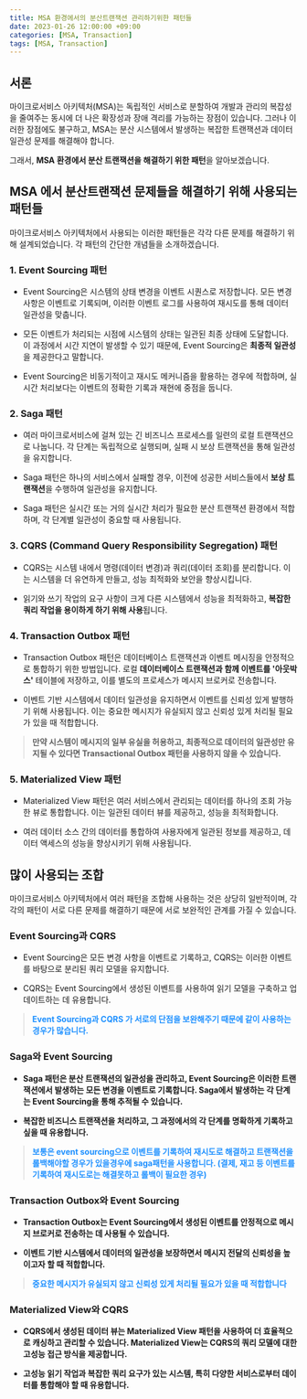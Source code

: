 ```yaml
---
title: MSA 환경에서의 분산트랜잭션 관리하기위한 패턴들
date: 2023-01-26 12:00:00 +09:00
categories: [MSA, Transaction]
tags: [MSA, Transaction]     
---
```


## **서론**

마이크로서비스 아키텍처(MSA)는 독립적인 서비스로 분할하여 개발과 관리의 복잡성을 줄여주는 동시에 더 나은 확장성과 장애 격리를 가능하는 장점이 있습니다.
그러나 이러한 장점에도 불구하고, MSA는 분산 시스템에서 발생하는 복잡한 트랜잭션과 데이터 일관성 문제를 해결해야 합니다.

그래서, **MSA 환경에서 분산 트랜잭션을 해결하기 위한 패턴**을 알아보겠습니다.



## **MSA 에서 분산트랜잭션 문제들을 해결하기 위해 사용되는 패턴들**



마이크로서비스 아키텍처에서 사용되는 이러한 패턴들은 각각 다른 문제를 해결하기 위해 설계되었습니다. 각 패턴의 간단한 개념들을 소개하겠습니다.

### **1. Event Sourcing 패턴**

- Event Sourcing은 시스템의 상태 변경을 이벤트 시퀀스로 저장합니다. 모든 변경 사항은 이벤트로 기록되며, 이러한 이벤트 로그를 사용하여 재시도를 통해 데이터 일관성을 맞춥니다.


- 모든 이벤트가 처리되는 시점에 시스템의 상태는 일관된 최종 상태에 도달합니다. 이 과정에서 시간 지연이 발생할 수 있기 때문에, Event Sourcing은 **최종적 일관성**을 제공한다고 말합니다.


- Event Sourcing은 비동기적이고 재시도 메커니즘을 활용하는 경우에 적합하며, 실시간 처리보다는 이벤트의 정확한 기록과 재현에 중점을 둡니다.


### **2. Saga 패턴**

- 여러 마이크로서비스에 걸쳐 있는 긴 비즈니스 프로세스를 일련의 로컬 트랜잭션으로 나눕니다. 각 단계는 독립적으로 실행되며, 실패 시 보상 트랜잭션을 통해 일관성을 유지합니다.


- Saga 패턴은 하나의 서비스에서 실패할 경우, 이전에 성공한 서비스들에서 **보상 트랜잭션**을 수행하여 일관성을 유지합니다.


- Saga 패턴은 실시간 또는 거의 실시간 처리가 필요한 분산 트랜잭션 환경에서 적합하며, 각 단계별 일관성이 중요할 때 사용됩니다.


### **3. CQRS (Command Query Responsibility Segregation) 패턴**

- CQRS는 시스템 내에서 명령(데이터 변경)과 쿼리(데이터 조회)를 분리합니다. 이는 시스템을 더 유연하게 만들고, 성능 최적화와 보안을 향상시킵니다.


- 읽기와 쓰기 작업의 요구 사항이 크게 다른 시스템에서 성능을 최적화하고, **복잡한 쿼리 작업을 용이하게 하기 위해 사용**됩니다.


### **4. Transaction Outbox 패턴**

- Transaction Outbox 패턴은 데이터베이스 트랜잭션과 이벤트 메시징을 안정적으로 통합하기 위한 방법입니다. 로컬 **데이터베이스 트랜잭션과 함께 이벤트를 '아웃박스'** 테이블에 저장하고, 이를 별도의 프로세스가 메시지 브로커로 전송합니다.


- 이벤트 기반 시스템에서 데이터 일관성을 유지하면서 이벤트를 신뢰성 있게 발행하기 위해 사용됩니다. 이는 중요한 메시지가 유실되지 않고 신뢰성 있게 처리될 필요가 있을 때 적합합니다.

> **만약 시스템이 메시지의 일부 유실을 허용하고, 최종적으로 데이터의 일관성만 유지될 수 있다면 Transactional Outbox 패턴을 사용하지 않을 수 있습니다.**


### **5. Materialized View 패턴**

- Materialized View 패턴은 여러 서비스에서 관리되는 데이터를 하나의 조회 가능한 뷰로 통합합니다. 이는 일관된 데이터 뷰를 제공하고, 성능을 최적화합니다.


- 여러 데이터 소스 간의 데이터를 통합하여 사용자에게 일관된 정보를 제공하고, 데이터 액세스의 성능을 향상시키기 위해 사용됩니다.




많이 사용되는 조합
-------------

마이크로서비스 아키텍처에서 여러 패턴을 조합해 사용하는 것은 상당히 일반적이며, 각각의 패턴이 서로 다른 문제를 해결하기 때문에 서로 보완적인 관계를 가질 수 있습니다.

### **Event Sourcing과 CQRS**

- Event Sourcing은 모든 변경 사항을 이벤트로 기록하고, CQRS는 이러한 이벤트를 바탕으로 분리된 쿼리 모델을 유지합니다.


- CQRS는 Event Sourcing에서 생성된 이벤트를 사용하여 읽기 모델을 구축하고 업데이트하는 데 유용합니다.

> <font color='dodgerblue'><b>Event Sourcing과 CQRS 가 서로의 단점을 보완해주기 때문에 같이 사용하는 경우가 많습니다.<b></font>

### **Saga와 Event Sourcing**

- Saga 패턴은 분산 트랜잭션의 일관성을 관리하고, Event Sourcing은 이러한 트랜잭션에서 발생하는 모든 변경을 이벤트로 기록합니다. Saga에서 발생하는 각 단계는 Event Sourcing을 통해 추적될 수 있습니다.


- 복잡한 비즈니스 트랜잭션을 처리하고, 그 과정에서의 각 단계를 명확하게 기록하고 싶을 때 유용합니다.

> <font color='dodgerblue'>보통은 event sourcing으로 이벤트를 기록하여 재시도로 해결하고 트랜잭션을 롤백해야할 경우가 있을경우에 saga패턴을 사용합니다. (결제, 재고 등 이벤트를 기록하여 재시도로는 해결못하고 롤백이 필요한 경우)</font>


### **Transaction Outbox와 Event Sourcing**

- Transaction Outbox는 Event Sourcing에서 생성된 이벤트를 안정적으로 메시지 브로커로 전송하는 데 사용될 수 있습니다.


- 이벤트 기반 시스템에서 데이터의 일관성을 보장하면서 메시지 전달의 신뢰성을 높이고자 할 때 적합합니다.

> <font color='dodgerblue'>중요한 메시지가 유실되지 않고 신뢰성 있게 처리될 필요가 있을 때 적합합니다</font>

### **Materialized View와 CQRS**

- CQRS에서 생성된 데이터 뷰는 Materialized View 패턴을 사용하여 더 효율적으로 캐싱하고 관리할 수 있습니다. Materialized View는 CQRS의 쿼리 모델에 대한 고성능 접근 방식을 제공합니다.


- **고성능 읽기 작업**과 복잡한 쿼리 요구가 있는 시스템, 특히 다양한 서비스로부터 데이터를 통합해야 할 때 유용합니다.



